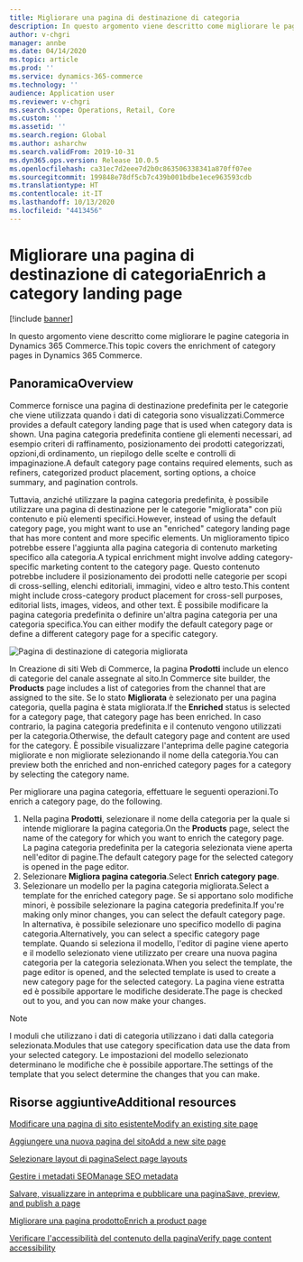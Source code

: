 ```yaml
---
title: Migliorare una pagina di destinazione di categoria
description: In questo argomento viene descritto come migliorare le pagine categoria in Dynamics 365 Commerce.
author: v-chgri
manager: annbe
ms.date: 04/14/2020
ms.topic: article
ms.prod: ''
ms.service: dynamics-365-commerce
ms.technology: ''
audience: Application user
ms.reviewer: v-chgri
ms.search.scope: Operations, Retail, Core
ms.custom: ''
ms.assetid: ''
ms.search.region: Global
ms.author: asharchw
ms.search.validFrom: 2019-10-31
ms.dyn365.ops.version: Release 10.0.5
ms.openlocfilehash: ca31ec7d2eee7d2b0c863506338341a870ff07ee
ms.sourcegitcommit: 199848e78df5cb7c439b001bdbe1ece963593cdb
ms.translationtype: HT
ms.contentlocale: it-IT
ms.lasthandoff: 10/13/2020
ms.locfileid: "4413456"
---
```

# <a name="enrich-a-category-landing-page"></a><span data-ttu-id="785fd-103">Migliorare una pagina di destinazione di categoria</span><span class="sxs-lookup"><span data-stu-id="785fd-103">Enrich a category landing page</span></span>


[!include [banner](includes/banner.md)]

<span data-ttu-id="785fd-104">In questo argomento viene descritto come migliorare le pagine categoria in Dynamics 365 Commerce.</span><span class="sxs-lookup"><span data-stu-id="785fd-104">This topic covers the enrichment of category pages in Dynamics 365 Commerce.</span></span>

## <a name="overview"></a><span data-ttu-id="785fd-105">Panoramica</span><span class="sxs-lookup"><span data-stu-id="785fd-105">Overview</span></span>

<span data-ttu-id="785fd-106">Commerce fornisce una pagina di destinazione predefinita per le categorie che viene utilizzata quando i dati di categoria sono visualizzati.</span><span class="sxs-lookup"><span data-stu-id="785fd-106">Commerce provides a default category landing page that is used when category data is shown.</span></span> <span data-ttu-id="785fd-107">Una pagina categoria predefinita contiene gli elementi necessari, ad esempio criteri di raffinamento, posizionamento dei prodotti categorizzati, opzioni,di ordinamento, un riepilogo delle scelte e controlli di impaginazione.</span><span class="sxs-lookup"><span data-stu-id="785fd-107">A default category page contains required elements, such as refiners, categorized product placement, sorting options, a choice summary, and pagination controls.</span></span> 

<span data-ttu-id="785fd-108">Tuttavia, anziché utilizzare la pagina categoria predefinita, è possibile utilizzare una pagina di destinazione per le categorie "migliorata" con più contenuto e più elementi specifici.</span><span class="sxs-lookup"><span data-stu-id="785fd-108">However, instead of using the default category page, you might want to use an "enriched" category landing page that has more content and more specific elements.</span></span> <span data-ttu-id="785fd-109">Un miglioramento tipico potrebbe essere l'aggiunta alla pagina categoria di contenuto marketing specifico alla categoria.</span><span class="sxs-lookup"><span data-stu-id="785fd-109">A typical enrichment might involve adding category-specific marketing content to the category page.</span></span> <span data-ttu-id="785fd-110">Questo contenuto potrebbe includere il posizionamento dei prodotti nelle categorie per scopi di cross-selling, elenchi editoriali, immagini, video e altro testo.</span><span class="sxs-lookup"><span data-stu-id="785fd-110">This content might include cross-category product placement for cross-sell purposes, editorial lists, images, videos, and other text.</span></span> <span data-ttu-id="785fd-111">È possibile modificare la pagina categoria predefinita o definire un'altra pagina categoria per una categoria specifica.</span><span class="sxs-lookup"><span data-stu-id="785fd-111">You can either modify the default category page or define a different category page for a specific category.</span></span>

![Pagina di destinazione di categoria migliorata](./media/CategoryLandingPages.png)

<span data-ttu-id="785fd-113">In Creazione di siti Web di Commerce, la pagina **Prodotti** include un elenco di categorie del canale assegnate al sito.</span><span class="sxs-lookup"><span data-stu-id="785fd-113">In Commerce site builder, the **Products** page includes a list of categories from the channel that are assigned to the site.</span></span> <span data-ttu-id="785fd-114">Se lo stato **Migliorata** è selezionato per una pagina categoria, quella pagina è stata migliorata.</span><span class="sxs-lookup"><span data-stu-id="785fd-114">If the **Enriched** status is selected for a category page, that category page has been enriched.</span></span> <span data-ttu-id="785fd-115">In caso contrario, la pagina categoria predefinita e il contenuto vengono utilizzati per la categoria.</span><span class="sxs-lookup"><span data-stu-id="785fd-115">Otherwise, the default category page and content are used for the category.</span></span> <span data-ttu-id="785fd-116">È possibile visualizzare l'anteprima delle pagine categoria migliorate e non migliorate selezionando il nome della categoria.</span><span class="sxs-lookup"><span data-stu-id="785fd-116">You can preview both the enriched and non-enriched category pages for a category by selecting the category name.</span></span>

<span data-ttu-id="785fd-117">Per migliorare una pagina categoria, effettuare le seguenti operazioni.</span><span class="sxs-lookup"><span data-stu-id="785fd-117">To enrich a category page, do the following.</span></span>

1. <span data-ttu-id="785fd-118">Nella pagina **Prodotti**, selezionare il nome della categoria per la quale si intende migliorare la pagina categoria.</span><span class="sxs-lookup"><span data-stu-id="785fd-118">On the **Products** page, select the name of the category for which you want to enrich the category page.</span></span> <span data-ttu-id="785fd-119">La pagina categoria predefinita per la categoria selezionata viene aperta nell'editor di pagine.</span><span class="sxs-lookup"><span data-stu-id="785fd-119">The default category page for the selected category is opened in the page editor.</span></span>
2. <span data-ttu-id="785fd-120">Selezionare **Migliora pagina categoria**.</span><span class="sxs-lookup"><span data-stu-id="785fd-120">Select **Enrich category page**.</span></span>
3. <span data-ttu-id="785fd-121">Selezionare un modello per la pagina categoria migliorata.</span><span class="sxs-lookup"><span data-stu-id="785fd-121">Select a template for the enriched category page.</span></span> <span data-ttu-id="785fd-122">Se si apportano solo modifiche minori, è possibile selezionare la pagina categoria predefinita.</span><span class="sxs-lookup"><span data-stu-id="785fd-122">If you're making only minor changes, you can select the default category page.</span></span> <span data-ttu-id="785fd-123">In alternativa, è possibile selezionare uno specifico modello di pagina categoria.</span><span class="sxs-lookup"><span data-stu-id="785fd-123">Alternatively, you can select a specific category page template.</span></span> <span data-ttu-id="785fd-124">Quando si seleziona il modello, l'editor di pagine viene aperto e il modello selezionato viene utilizzato per creare una nuova pagina categoria per la categoria selezionata.</span><span class="sxs-lookup"><span data-stu-id="785fd-124">When you select the template, the page editor is opened, and the selected template is used to create a new category page for the selected category.</span></span> <span data-ttu-id="785fd-125">La pagina viene estratta ed è possibile apportare le modifiche desiderate.</span><span class="sxs-lookup"><span data-stu-id="785fd-125">The page is checked out to you, and you can now make your changes.</span></span>

> [!NOTE]
> <span data-ttu-id="785fd-126">I moduli che utilizzano i dati di categoria utilizzano i dati dalla categoria selezionata.</span><span class="sxs-lookup"><span data-stu-id="785fd-126">Modules that use category specification data use the data from your selected category.</span></span> <span data-ttu-id="785fd-127">Le impostazioni del modello selezionato determinano le modifiche che è possibile apportare.</span><span class="sxs-lookup"><span data-stu-id="785fd-127">The settings of the template that you select determine the changes that you can make.</span></span>

## <a name="additional-resources"></a><span data-ttu-id="785fd-128">Risorse aggiuntive</span><span class="sxs-lookup"><span data-stu-id="785fd-128">Additional resources</span></span>

[<span data-ttu-id="785fd-129">Modificare una pagina di sito esistente</span><span class="sxs-lookup"><span data-stu-id="785fd-129">Modify an existing site page</span></span>](modify-existing-page.md)

[<span data-ttu-id="785fd-130">Aggiungere una nuova pagina del sito</span><span class="sxs-lookup"><span data-stu-id="785fd-130">Add a new site page</span></span>](add-new-page.md)

[<span data-ttu-id="785fd-131">Selezionare layout di pagina</span><span class="sxs-lookup"><span data-stu-id="785fd-131">Select page layouts</span></span>](select-page-layouts.md)

[<span data-ttu-id="785fd-132">Gestire i metadati SEO</span><span class="sxs-lookup"><span data-stu-id="785fd-132">Manage SEO metadata</span></span>](manage-seo-metadata.md)

[<span data-ttu-id="785fd-133">Salvare, visualizzare in anteprima e pubblicare una pagina</span><span class="sxs-lookup"><span data-stu-id="785fd-133">Save, preview, and publish a page</span></span>](save-preview-publish-page.md)

[<span data-ttu-id="785fd-134">Migliorare una pagina prodotto</span><span class="sxs-lookup"><span data-stu-id="785fd-134">Enrich a product page</span></span>](enrich-product-page.md)

[<span data-ttu-id="785fd-135">Verificare l'accessibilità del contenuto della pagina</span><span class="sxs-lookup"><span data-stu-id="785fd-135">Verify page content accessibility</span></span>](verify-accessibility.md)
